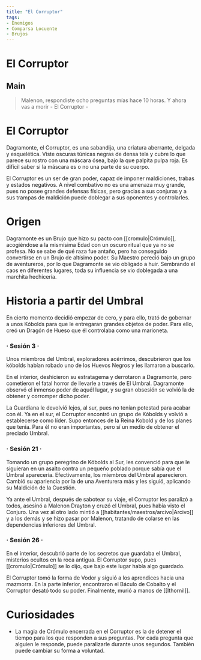 ```yaml
---
title: "El Corruptor"
tags:
- Enemigos
- Comparsa Locuente
- Brujos
---
```

El Corruptor
============

Main
----

> Malenon, respondiste ocho preguntas mías hace 10 horas. Y ahora vas a morir - El Corruptor -

El Corruptor
============

Dagramonte, el Corruptor, es una sabandija, una criatura aberrante, delgada y esquelética. Viste oscuras túnicas negras de densa tela y cubre lo que parece su rostro con una máscara ósea, bajo la que palpita pulpa roja. Es difícil saber si la máscara es o no una parte de su cuerpo.

El Corruptor es un ser de gran poder, capaz de imponer maldiciones, trabas y estados negativos. A nivel combativo no es una amenaza muy grande, pues no posee grandes defensas físicas, pero gracias a sus conjuras y a sus trampas de maldición puede doblegar a sus oponentes y controlarles.

Origen
======

Dagramonte es un Brujo que hizo su pacto con [[cromulo|Crómulo]], acogiéndose a la mismísima Edad con un oscuro ritual que ya no se profesa. No se sabe de qué raza fue antaño, pero ha conseguido convertirse en un Brujo de altísimo poder. Su Maestro pereció bajo un grupo de aventureros, por lo que Dagramonte se vio obligado a huir. Sembrando el caos en diferentes lugares, toda su influencia se vio doblegada a una marchita hechicería.

Historia a partir del Umbral
============================

En cierto momento decidió empezar de cero, y para ello, trató de gobernar a unos Kóbolds para que le entregaran grandes objetos de poder. Para ello, creó un Dragón de Hueso que él controlaba como una marioneta.

### · Sesión 3 ·

Unos miembros del Umbral, exploradores acérrimos, descubrieron que los kóbolds habían robado uno de los Huevos Negros y les llamaron a buscarlo.

En el interior, deshicieron su estratagema y derrotaron a Dagramonte, pero cometieron el fatal horror de llevarle a través de El Umbral. Dagramonte observó el inmenso poder de aquél lugar, y su gran obsesión se volvió la de obtener y corromper dicho poder.

La Guardiana le devolvió lejos, al sur, pues no tenían potestad para acabar con él. Ya en el sur, el Corruptor encontró un grupo de Kóbolds y volvió a establecerse como líder. Supo entonces de la Reina Kobold y de los planes que tenía. Para él no eran importantes, pero sí un medio de obtener el preciado Umbral.

### · Sesión 21 ·

Tomando un grupo peregrino de Kóbolds al Sur, les convenció para que le siguieran en un asalto contra un pequeño poblado porque sabía que el Umbral aparecería. Efectivamente, los miembros del Umbral aparecieron. Cambió su apariencia por la de una Aventurera más y les siguió, aplicando su Maldición de la Cuestión.

Ya ante el Umbral, después de sabotear su viaje, el Corruptor les paralizó a todos, asesinó a Malenon Drayton y cruzó el Umbral, pues había visto el Conjuro. Una vez al otro lado mintió a [[habitantes/maestros/arcivo|Arcivo]] y a los demás y se hizo pasar por Malenon, tratando de colarse en las dependencias inferiores del Umbral.

### · Sesión 26 ·

En el interior, descubrió parte de los secretos que guardaba el Umbral, misterios ocultos en la roca antigua. El Corruptor supo, pues [[cromulo|Crómulo]] se lo dijo, que bajo este lugar había algo guardado.

El Corruptor tomó la forma de Vodor y siguió a los aprendices hacia una mazmorra. En la parte inferior, encontraron el Báculo de Cobalto y el Corruptor desató todo su poder. Finalmente, murió a manos de [[Ithornil]].

Curiosidades
============

*   La magia de Crómulo encerrada en el Corruptor es la de detener el tiempo para los que responden a sus preguntas. Por cada pregunta que alguien le responde, puede paralizarle durante unos segundos. También puede cambiar su forma a voluntad.